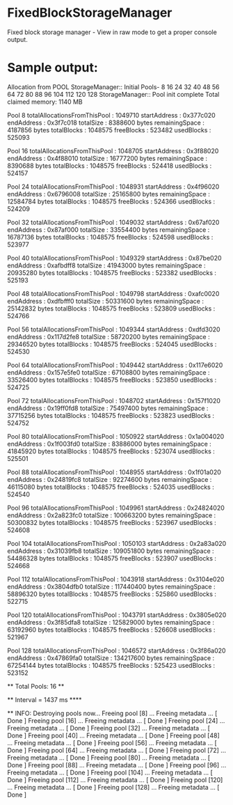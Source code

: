 # FixedBlockStorageManager
Fixed block storage manager - View in raw mode to get a proper console output.

Sample output:
============================

Allocation from POOL
StorageManager:: Initial Pools- 8 16 24 32 40 48 56 64 72 80 88 96 104 112 120 128
StorageManager:: Pool init complete
Total claimed memory: 1140 MB



Pool 8
  totalAllocationsFromThisPool       : 1049710
  startAddress                       : 0x377c020
  endAddress                         : 0x3f7c018
  totalSize                          : 8388600 bytes
  remainingSpace                     : 4187856 bytes
  totalBlocks                        : 1048575
  freeBlocks                         : 523482
  usedBlocks                         : 525093

Pool 16
  totalAllocationsFromThisPool       : 1048705
  startAddress                       : 0x3f88020
  endAddress                         : 0x4f88010
  totalSize                          : 16777200 bytes
  remainingSpace                     : 8390688 bytes
  totalBlocks                        : 1048575
  freeBlocks                         : 524418
  usedBlocks                         : 524157

Pool 24
  totalAllocationsFromThisPool       : 1048931
  startAddress                       : 0x4f96020
  endAddress                         : 0x6796008
  totalSize                          : 25165800 bytes
  remainingSpace                     : 12584784 bytes
  totalBlocks                        : 1048575
  freeBlocks                         : 524366
  usedBlocks                         : 524209

Pool 32
  totalAllocationsFromThisPool       : 1049032
  startAddress                       : 0x67af020
  endAddress                         : 0x87af000
  totalSize                          : 33554400 bytes
  remainingSpace                     : 16787136 bytes
  totalBlocks                        : 1048575
  freeBlocks                         : 524598
  usedBlocks                         : 523977

Pool 40
  totalAllocationsFromThisPool       : 1049329
  startAddress                       : 0x87be020
  endAddress                         : 0xafbdff8
  totalSize                          : 41943000 bytes
  remainingSpace                     : 20935280 bytes
  totalBlocks                        : 1048575
  freeBlocks                         : 523382
  usedBlocks                         : 525193

Pool 48
  totalAllocationsFromThisPool       : 1049798
  startAddress                       : 0xafc0020
  endAddress                         : 0xdfbfff0
  totalSize                          : 50331600 bytes
  remainingSpace                     : 25142832 bytes
  totalBlocks                        : 1048575
  freeBlocks                         : 523809
  usedBlocks                         : 524766

Pool 56
  totalAllocationsFromThisPool       : 1049344
  startAddress                       : 0xdfd3020
  endAddress                         : 0x117d2fe8
  totalSize                          : 58720200 bytes
  remainingSpace                     : 29346520 bytes
  totalBlocks                        : 1048575
  freeBlocks                         : 524045
  usedBlocks                         : 524530

Pool 64
  totalAllocationsFromThisPool       : 1049442
  startAddress                       : 0x117e6020
  endAddress                         : 0x157e5fe0
  totalSize                          : 67108800 bytes
  remainingSpace                     : 33526400 bytes
  totalBlocks                        : 1048575
  freeBlocks                         : 523850
  usedBlocks                         : 524725

Pool 72
  totalAllocationsFromThisPool       : 1048702
  startAddress                       : 0x157f1020
  endAddress                         : 0x19ff0fd8
  totalSize                          : 75497400 bytes
  remainingSpace                     : 37715256 bytes
  totalBlocks                        : 1048575
  freeBlocks                         : 523823
  usedBlocks                         : 524752

Pool 80
  totalAllocationsFromThisPool       : 1050922
  startAddress                       : 0x1a004020
  endAddress                         : 0x1f003fd0
  totalSize                          : 83886000 bytes
  remainingSpace                     : 41845920 bytes
  totalBlocks                        : 1048575
  freeBlocks                         : 523074
  usedBlocks                         : 525501

Pool 88
  totalAllocationsFromThisPool       : 1048955
  startAddress                       : 0x1f01a020
  endAddress                         : 0x24819fc8
  totalSize                          : 92274600 bytes
  remainingSpace                     : 46115080 bytes
  totalBlocks                        : 1048575
  freeBlocks                         : 524035
  usedBlocks                         : 524540

Pool 96
  totalAllocationsFromThisPool       : 1049961
  startAddress                       : 0x24824020
  endAddress                         : 0x2a823fc0
  totalSize                          : 100663200 bytes
  remainingSpace                     : 50300832 bytes
  totalBlocks                        : 1048575
  freeBlocks                         : 523967
  usedBlocks                         : 524608

Pool 104
  totalAllocationsFromThisPool       : 1050103
  startAddress                       : 0x2a83a020
  endAddress                         : 0x31039fb8
  totalSize                          : 109051800 bytes
  remainingSpace                     : 54486328 bytes
  totalBlocks                        : 1048575
  freeBlocks                         : 523907
  usedBlocks                         : 524668

Pool 112
  totalAllocationsFromThisPool       : 1043918
  startAddress                       : 0x3104e020
  endAddress                         : 0x3804dfb0
  totalSize                          : 117440400 bytes
  remainingSpace                     : 58896320 bytes
  totalBlocks                        : 1048575
  freeBlocks                         : 525860
  usedBlocks                         : 522715

Pool 120
  totalAllocationsFromThisPool       : 1043791
  startAddress                       : 0x3805e020
  endAddress                         : 0x3f85dfa8
  totalSize                          : 125829000 bytes
  remainingSpace                     : 63192960 bytes
  totalBlocks                        : 1048575
  freeBlocks                         : 526608
  usedBlocks                         : 521967

Pool 128
  totalAllocationsFromThisPool       : 1046572
  startAddress                       : 0x3f86a020
  endAddress                         : 0x47869fa0
  totalSize                          : 134217600 bytes
  remainingSpace                     : 67254144 bytes
  totalBlocks                        : 1048575
  freeBlocks                         : 525423
  usedBlocks                         : 523152


** Total Pools: 16 **


** Interval = 1437 ms ****


** INFO: Destroying pools now...
 Freeing pool [8] ...  Freeing metadata ...  [ Done ]
 Freeing pool [16] ...  Freeing metadata ...  [ Done ]
 Freeing pool [24] ...  Freeing metadata ...  [ Done ]
 Freeing pool [32] ...  Freeing metadata ...  [ Done ]
 Freeing pool [40] ...  Freeing metadata ...  [ Done ]
 Freeing pool [48] ...  Freeing metadata ...  [ Done ]
 Freeing pool [56] ...  Freeing metadata ...  [ Done ]
 Freeing pool [64] ...  Freeing metadata ...  [ Done ]
 Freeing pool [72] ...  Freeing metadata ...  [ Done ]
 Freeing pool [80] ...  Freeing metadata ...  [ Done ]
 Freeing pool [88] ...  Freeing metadata ...  [ Done ]
 Freeing pool [96] ...  Freeing metadata ...  [ Done ]
 Freeing pool [104] ...  Freeing metadata ...  [ Done ]
 Freeing pool [112] ...  Freeing metadata ...  [ Done ]
 Freeing pool [120] ...  Freeing metadata ...  [ Done ]
 Freeing pool [128] ...  Freeing metadata ...  [ Done ]
